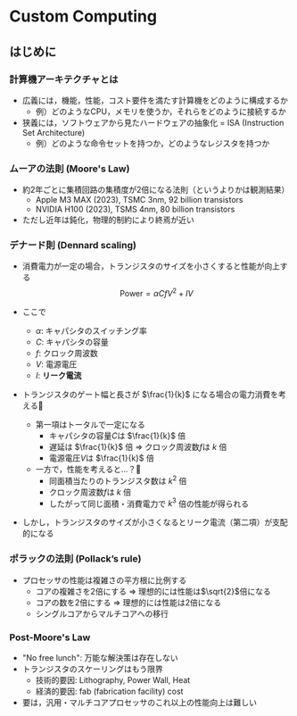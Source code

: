 # Custom Computing

## はじめに

### 計算機アーキテクチャとは
- 広義には，機能，性能，コスト要件を満たす計算機をどのように構成するか
    - 例）どのようなCPU，メモリを使うか，それらをどのように接続するか
- 狭義には，ソフトウェアから見たハードウェアの抽象化 = ISA (Instruction Set Architecture)
    - 例）どのような命令セットを持つか，どのようなレジスタを持つか

### ムーアの法則 (Moore's Law)
- 約2年ごとに集積回路の集積度が2倍になる法則（というよりかは観測結果）
    - Apple M3 MAX (2023), TSMC 3nm, 92 billion transistors
    - NVIDIA H100 (2023), TSMS 4nm, 80 billion transistors
- ただし近年は鈍化，物理的制約により終焉が近い

### デナード則 (Dennard scaling)

- 消費電力が一定の場合，トランジスタのサイズを小さくすると性能が向上する
$$ \text{Power} = \alpha C f V^2 + I V $$
- ここで
    - $\alpha$: キャパシタのスイッチング率
    - $C$: キャパシタの容量
    - $f$: クロック周波数
    - $V$: 電源電圧
    - $I$: **リーク電流**

- トランジスタのゲート幅と長さが $\frac{1}{k}$ になる場合の電力消費を考える🤔
    - 第一項はトータルで一定になる
        - キャパシタの容量$C$は $\frac{1}{k}$ 倍
        - 遅延は $\frac{1}{k}$ 倍 => クロック周波数$f$は $k$ 倍
        - 電源電圧$V$は $\frac{1}{k}$ 倍
    - 一方で，性能を考えると…？🤔
        - 同面積当たりのトランジスタ数は $k^2$ 倍
        - クロック周波数$f$は $k$ 倍
        - したがって同じ面積・消費電力で $k^3$ 倍の性能が得られる
   
- しかし，トランジスタのサイズが小さくなるとリーク電流（第二項）が支配的になる

### ポラックの法則 (Pollack’s rule)
- プロセッサの性能は複雑さの平方根に比例する
    - コアの複雑さを$2$倍にする => 理想的には性能は$\sqrt{2}$倍になる
    - コアの数を$2$倍にする => 理想的には性能は$2$倍になる
    - シングルコアからマルチコアへの移行

### Post-Moore's Law
- "No free lunch": 万能な解決策は存在しない
- トランジスタのスケーリングはもう限界
    - 技術的要因: Lithography, Power Wall, Heat
    - 経済的要因: fab (fabrication facility) cost
- 要は，汎用・マルチコアプロセッサのこれ以上の性能向上は難しい





